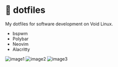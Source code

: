 # 📂 dotfiles

My dotfiles for software development on Void Linux.

* bspwm
* Polybar
* Neovim
* Alacritty

![image1](https://cdn.discordapp.com/attachments/518205487091548314/893104022771347456/2021-09-30_19-55.png)
![image2](https://cdn.discordapp.com/attachments/518205487091548314/893103918974922832/Sep-30-2021_0750PM-46s.png)
![image3](https://cdn.discordapp.com/attachments/518205487091548314/893103917863403521/Sep-30-2021_0753PM-08s.png)
